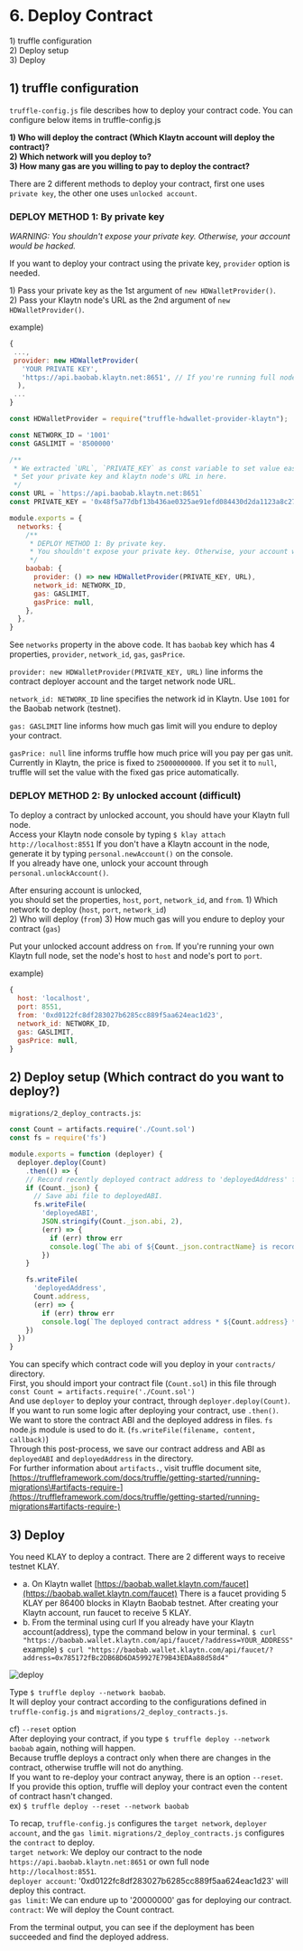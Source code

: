 # 6. Deploy Contract <a id="6-deploy-contract"></a>

1\) truffle configuration  
2\) Deploy setup  
3\) Deploy

## 1\) truffle configuration <a id="1-truffle-configuration"></a>

`truffle-config.js` file describes how to deploy your contract code. You can configure below items in truffle-config.js

**1\) Who will deploy the contract \(Which Klaytn account will deploy the contract\)?  
2\) Which network will you deploy to?  
3\) How many gas are you willing to pay to deploy the contract?**

There are 2 different methods to deploy your contract, first one uses `private key`, the other one uses `unlocked account`.

### DEPLOY METHOD 1: By private key <a id="deploy-method-1-by-private-key"></a>

_WARNING: You shouldn't expose your private key. Otherwise, your account would be hacked._

If you want to deploy your contract using the private key, `provider` option is needed.

1\) Pass your private key as the 1st argument of `new HDWalletProvider()`.  
2\) Pass your Klaytn node's URL as the 2nd argument of `new HDWalletProvider()`.

example\)

```javascript
{
 ...,
 provider: new HDWalletProvider(
   'YOUR PRIVATE KEY',
   'https://api.baobab.klaytn.net:8651', // If you're running full node you can set your node's rpc url.
  ),
 ...
}
```

```javascript
const HDWalletProvider = require("truffle-hdwallet-provider-klaytn");

const NETWORK_ID = '1001'
const GASLIMIT = '8500000'

/**
 * We extracted `URL`, `PRIVATE_KEY` as const variable to set value easily.
 * Set your private key and klaytn node's URL in here.
 */
const URL = `https://api.baobab.klaytn.net:8651`
const PRIVATE_KEY = '0x48f5a77dbf13b436ae0325ae91efd084430d2da1123a8c273d7df5009248f90c'

module.exports = {
  networks: {
    /**
     * DEPLOY METHOD 1: By private key.
     * You shouldn't expose your private key. Otherwise, your account would be hacked!!
     */
    baobab: {
      provider: () => new HDWalletProvider(PRIVATE_KEY, URL),
      network_id: NETWORK_ID,
      gas: GASLIMIT,
      gasPrice: null,
    },
  },
}
```

See `networks` property in the above code. It has `baobab` key which has 4 properties, `provider`, `network_id`, `gas`, `gasPrice`.

`provider: new HDWalletProvider(PRIVATE_KEY, URL)` line informs the contract deployer account and the target network node URL.

`network_id: NETWORK_ID` line specifies the network id in Klaytn. Use `1001` for the Baobab network \(testnet\).

`gas: GASLIMIT` line informs how much gas limit will you endure to deploy your contract.

`gasPrice: null` line informs truffle how much price will you pay per gas unit. Currently in Klaytn, the price is fixed to `25000000000`. If you set it to `null`, truffle will set the value with the fixed gas price automatically.

### DEPLOY METHOD 2: By unlocked account \(difficult\) <a id="deploy-method-2-by-unlocked-account-difficult"></a>

To deploy a contract by unlocked account, you should have your Klaytn full node.  
Access your Klaytn node console by typing `$ klay attach http://localhost:8551` If you don't have a Klaytn account in the node, generate it by typing `personal.newAccount()` on the console.  
If you already have one, unlock your account through `personal.unlockAccount()`.

After ensuring account is unlocked,  
you should set the properties, `host`, `port`, `network_id`, and `from`. 1\) Which network to deploy \(`host`, `port`, `network_id`\)  
2\) Who will deploy \(`from`\) 3\) How much gas will you endure to deploy your contract \(`gas`\)

Put your unlocked account address on `from`. If you're running your own Klaytn full node, set the node's host to `host` and node's port to `port`.

example\)

```javascript
{
  host: 'localhost',
  port: 8551,
  from: '0xd0122fc8df283027b6285cc889f5aa624eac1d23',
  network_id: NETWORK_ID,
  gas: GASLIMIT,
  gasPrice: null,
}
```

## 2\) Deploy setup \(Which contract do you want to deploy?\) <a id="2-deploy-setup-which-contract-do-you-want-to-deploy"></a>

`migrations/2_deploy_contracts.js`:

```javascript
const Count = artifacts.require('./Count.sol')
const fs = require('fs')

module.exports = function (deployer) {
  deployer.deploy(Count)
    .then(() => {
    // Record recently deployed contract address to 'deployedAddress' file.
    if (Count._json) {
      // Save abi file to deployedABI.
      fs.writeFile(
        'deployedABI',
        JSON.stringify(Count._json.abi, 2),
        (err) => {
          if (err) throw err
          console.log(`The abi of ${Count._json.contractName} is recorded on deployedABI file`)
        })
    }

    fs.writeFile(
      'deployedAddress',
      Count.address,
      (err) => {
        if (err) throw err
        console.log(`The deployed contract address * ${Count.address} * is recorded on deployedAddress file`)
    })
  })
}
```

You can specify which contract code will you deploy in your `contracts/` directory.  
First, you should import your contract file \(`Count.sol`\) in this file through `const Count = artifacts.require('./Count.sol')`  
And use `deployer` to deploy your contract, through `deployer.deploy(Count)`.  
If you want to run some logic after deploying your contract, use `.then()`.  
We want to store the contract ABI and the deployed address in files. `fs` node.js module is used to do it. \(`fs.writeFile(filename, content, callback)`\)  
Through this post-process, we save our contract address and ABI as `deployedABI` and `deployedAddress` in the directory.  
For further information about `artifacts.`, visit truffle document site, [https://truffleframework.com/docs/truffle/getting-started/running-migrations\#artifacts-require-](https://truffleframework.com/docs/truffle/getting-started/running-migrations#artifacts-require-)

## 3\) Deploy <a id="3-deploy"></a>

You need KLAY to deploy a contract. There are 2 different ways to receive testnet KLAY.

* a. On Klaytn wallet [https://baobab.wallet.klaytn.com/faucet](https://baobab.wallet.klaytn.com/faucet) There is a faucet providing 5 KLAY per 86400 blocks in Klaytn Baobab testnet. After creating your Klaytn account, run faucet to receive 5 KLAY.
* b. From the terminal using curl If you already have your Klaytn account\(address\), type the command below in your terminal. `$ curl "https://baobab.wallet.klaytn.com/api/faucet/?address=YOUR_ADDRESS"` example\) `$ curl "https://baobab.wallet.klaytn.com/api/faucet/?address=0x785172fBc2DB6BD6DA59927E79B43EDAa88d58d4"`

![deploy](images/tutorial-3deploy.gif)

Type `$ truffle deploy --network baobab`.  
It will deploy your contract according to the configurations defined in `truffle-config.js` and `migrations/2_deploy_contracts.js`.

cf\) `--reset` option  
After deploying your contract, if you type `$ truffle deploy --network baobab` again, nothing will happen.  
Because truffle deploys a contract only when there are changes in the contract, otherwise truffle will not do anything.  
If you want to re-deploy your contract anyway, there is an option `--reset`.  
If you provide this option, truffle will deploy your contract even the content of contract hasn't changed.  
ex\) `$ truffle deploy --reset --network baobab`

To recap, `truffle-config.js` configures the `target network`, `deployer account`, and the `gas limit`. `migrations/2_deploy_contracts.js` configures the `contract` to deploy.  
`target network`: We deploy our contract to the node `https://api.baobab.klaytn.net:8651` or own full node `http://localhost:8551`.  
`deployer account`: '0xd0122fc8df283027b6285cc889f5aa624eac1d23' will deploy this contract.  
`gas limit`: We can endure up to '20000000' gas for deploying our contract.  
`contract`: We will deploy the Count contract.

From the terminal output, you can see if the deployment has been succeeded and find the deployed address.

